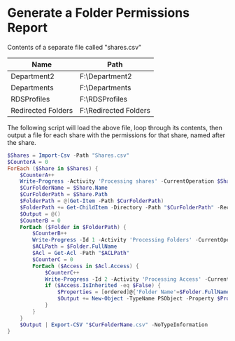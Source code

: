 # Generate a Folder Permissions Report

Contents of a separate file called "shares.csv"

| Name | Path |
| ----------- | ----------- |
| Department2 | F:\Department2 |
| Departments | F:\Departments |
| RDSProfiles | F:\RDSProfiles |
| Redirected Folders | F:\Redirected Folders |

The following script will load the above file, loop through its contents, then output a file for each share with the permissions for that share, named after the share.

```PowerShell
$Shares = Import-Csv -Path "Shares.csv"
$CounterA = 0
ForEach ($Share in $Shares) {
    $CounterA++
    Write-Progress -Activity 'Processing shares' -CurrentOperation $Share -PercentComplete (($CounterA / $Shares.count) * 100) -Status (($CounterA / $Shares.count) * 100)
    $CurFolderName = $Share.Name
    $CurFolderPath = $Share.Path
    $FolderPath = @(Get-Item -Path $CurFolderPath)
    $FolderPath += Get-ChildItem -Directory -Path "$CurFolderPath" -Recurse -Force -EA SilentlyContinue
    $Output = @()
    $CounterB = 0
    ForEach ($Folder in $FolderPath) {
        $CounterB++
        Write-Progress -Id 1 -Activity 'Processing Folders' -CurrentOperation $Folder -Status (($CounterB / $FolderPath.count) * 100) -PercentComplete (($CounterB / $FolderPath.count) * 100)
        $ACLPath = $Folder.FullName
        $Acl = Get-Acl -Path "$ACLPath"
        $CounterC = 0
        ForEach ($Access in $Acl.Access) {
            $CounterC++
            Write-Progress -Id 2 -Activity 'Processing Access' -CurrentOperation $FAccessolder -Status (($CounterC / $Acl.Access.count) * 100) -PercentComplete (($CounterC / $Acl.Access.count) * 100)
            if ($Access.IsInherited -eq $False) {
                $Properties = [ordered]@{'Folder Name'=$Folder.FullName;'Group/User'=$Access.IdentityReference;'Permissions'=$Access.FileSystemRights}
                $Output += New-Object -TypeName PSObject -Property $Properties
            }
        }
    }
    $Output | Export-CSV "$CurFolderName.csv" -NoTypeInformation
}
```
